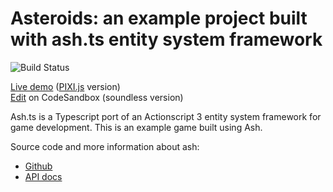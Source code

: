 # Asteroids: an example project built with ash.ts entity system framework
![Build Status](https://github.com/icek/asteroids-pixi/workflows/Publish/badge.svg)

[Live demo](https://icek.github.io/asteroids-pixi) ([PIXI.js](https://www.pixijs.com/) version)  
[Edit](https://codesandbox.io/s/q96x4p213q) on CodeSandbox (soundless version)

Ash.ts is a Typescript port of an Actionscript 3 entity system framework for game development. This is an example game built using Ash.

Source code and more information about ash:

* [Github](https://github.com/icek/ash)
* [API docs](https://icek.github.io/ash)
